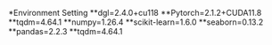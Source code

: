 *Environment Setting
**dgl=2.4.0+cu118
**Pytorch=2.1.2+CUDA11.8
**tqdm=4.64.1
**numpy=1.26.4 
**scikit-learn=1.6.0
**seaborn=0.13.2 
**pandas=2.2.3 
**tqdm=4.64.1
